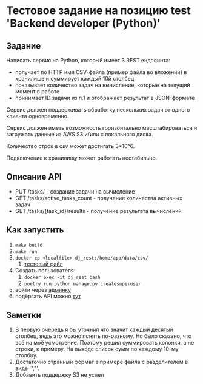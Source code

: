 # Тестовое задание на позицию test 'Backend developer (Python)'

## Задание
Написать сервис на Python, который имеет 3 REST ендпоинта:

* получает по HTTP имя CSV-файла (пример файла во вложении) в хранилище 
и суммирует каждый 10й столбец
* показывает количество задач на вычисление, которые на текущий момент в работе
* принимает ID задачи из п.1 и отображает результат в JSON-формате

Сервис должен поддерживать обработку нескольких задач от одного клиента
одновременно.

Сервис должен иметь возможность горизонтально масштабироваться и загружать
данные из AWS S3 и/или с локального диска.

Количество строк в csv может достигать 3*10^6.

Подключение к хранилищу может работать нестабильно.


## Описание API

* PUT /tasks/ - создание задачи на вычисление
* GET /tasks/active_tasks_count - получение количества активных задач
* GET /tasks/{task_id}/results - получение результата вычислений


## Как запустить

1. `make build`
2. `make run`
3. `docker cp <localfile> dj_rest:/home/app/data/csv/`
   1. [тестовый файл](data/test.csv)
4. Создать пользователя:
   1. `docker exec -it dj_rest bash`
   2. `poetry run python manage.py createsuperuser`
5. войти через [админку](http://127.0.0.1/admin/)
6. подёргать API можно [тут](http://127.0.0.1/tasks)


## Заметки 

1. В первую очередь я бы уточнил что значит каждый десятый столбец, ведь это 
можно понять по-разному. Но было сказано, что всё на моё усмотрение. 
Поэтому решил суммировать колонки, а не строки, к примеру. 
На выходе список сумм по каждому 10-му столбцу.
2. Достаточно странный формат в примере файла с разделителем в виде '","'. 
3. Добавить поддержку S3 не успел
